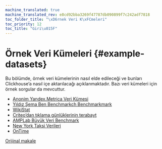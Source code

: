 ```yaml
---
machine_translated: true
machine_translated_rev: e8cd92bba3269f47787db090899f7c242adf7818
toc_folder_title: "\xD6rnek Veri K\xFCmeleri"
toc_priority: 12
toc_title: "Giri\u015F"
---
```


# Örnek Veri Kümeleri {#example-datasets}

Bu bölümde, örnek veri kümelerinin nasıl elde edileceği ve bunları Clickhouse’a nasıl içe aktarılacağı açıklanmaktadır.
Bazı veri kümeleri için örnek sorgular da mevcuttur.

-   [Anonim Yandex.Metrica Veri Kümesi](metrica.md)
-   [Yıldız Şema Ben Benchmarkch Benchmarkmark](star-schema.md)
-   [WikiStat](wikistat.md)
-   [Criteo’dan tıklama günlüklerinin terabayt](criteo.md)
-   [AMPLab Büyük Veri Benchmark](amplab-benchmark.md)
-   [New York Taksi Verileri](nyc-taxi.md)
-   [OnTime](ontime.md)

[Orijinal makale](https://clickhouse.tech/docs/en/getting_started/example_datasets) <!--hide-->
